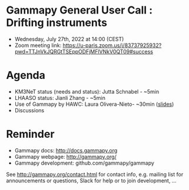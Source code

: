 # Gammapy General User Call : Drifting instruments

* Wednesday, July 27th, 2022 at 14:00 (CEST)
* Zoom meeting link: 
https://u-paris.zoom.us/j/83737925932?pwd=TTJnVkJQRGtTSEppODFjMFlVNkV0QT09#success

# Agenda

* KM3NeT status (needs and status): Jutta Schnabel - ~5min
* LHAASO status: Jianli Zhang - ~5min
* Use of Gammapy by HAWC: Laura Olivera-Nieto- ~30min ([slides](gammapy_user_call_270722.pdf)) 
* Discussions

# Reminder

* Gammapy docs: http://docs.gammapy.org
* Gammapy webpage: http://gammapy.org/
* Gammapy development: github.com/gammapy/gammapy

See http://gammapy.org/contact.html for contact info, e.g. mailing list
for announcements or questions, Slack for help or to join development, ...
